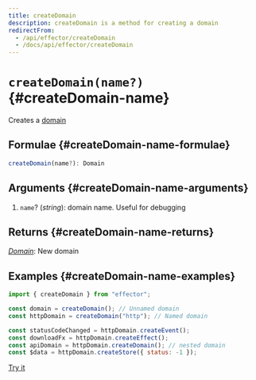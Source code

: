 ```yaml
---
title: createDomain
description: createDomain is a method for creating a domain
redirectFrom:
  - /api/effector/createDomain
  - /docs/api/effector/createDomain
---
```


# `createDomain(name?)` {#createDomain-name}

Creates a [domain](/en/api/effector/Domain)

## Formulae {#createDomain-name-formulae}

```typescript
createDomain(name?): Domain
```

## Arguments {#createDomain-name-arguments}

1. `name`? (_string_): domain name. Useful for debugging

## Returns {#createDomain-name-returns}

[_Domain_](/en/api/effector/Domain): New domain

## Examples {#createDomain-name-examples}

```js
import { createDomain } from "effector";

const domain = createDomain(); // Unnamed domain
const httpDomain = createDomain("http"); // Named domain

const statusCodeChanged = httpDomain.createEvent();
const downloadFx = httpDomain.createEffect();
const apiDomain = httpDomain.createDomain(); // nested domain
const $data = httpDomain.createStore({ status: -1 });
```

[Try it](https://share.effector.dev/GMpjINHa)
